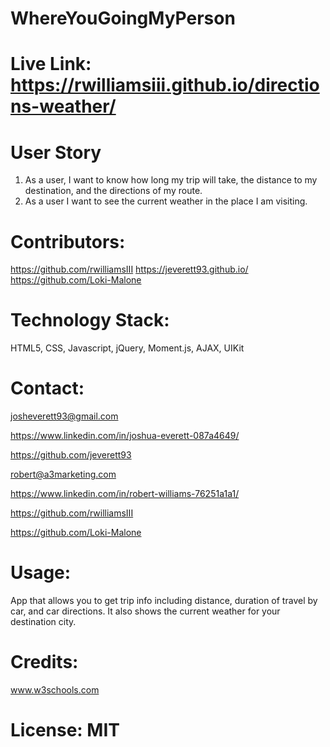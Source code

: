 # WhereYouGoingMyPerson

# Live Link: https://rwilliamsiii.github.io/directions-weather/

# User Story 
1. As a user, I want to know how long my trip will take, the distance to my destination, and the directions of my route.   
2. As a user I want to see the current weather in the place I am visiting.

# Contributors: 
https://github.com/rwilliamsIII
https://jeverett93.github.io/
https://github.com/Loki-Malone

# Technology Stack: 
HTML5, CSS, Javascript, jQuery, Moment.js, AJAX, UIKit

# Contact: 
josheverett93@gmail.com 

https://www.linkedin.com/in/joshua-everett-087a4649/ 

https://github.com/jeverett93

robert@a3marketing.com

https://www.linkedin.com/in/robert-williams-76251a1a1/ 

https://github.com/rwilliamsIII


https://github.com/Loki-Malone

# Usage: 
App that allows you to get trip info including distance, duration of travel by car, and car directions. It also shows the current weather for your destination city. 

# Credits: 
www.w3schools.com

# License: MIT